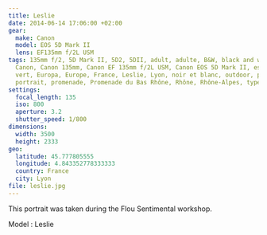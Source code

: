 ```yaml
---
title: Leslie
date: 2014-06-14 17:06:00 +02:00
gear:
  make: Canon
  model: EOS 5D Mark II
  lens: EF135mm f/2L USM
tags: 135mm f/2, 5D Mark II, 5D2, 5DII, adult, adulte, B&W, black and white,
  Canon, Canon 135mm, Canon EF 135mm f/2L USM, Canon EOS 5D Mark II, espace
  vert, Europa, Europe, France, Leslie, Lyon, noir et blanc, outdoor, personne,
  portrait, promenade, Promenade du Bas Rhône, Rhône, Rhône-Alpes, type de photo
settings:
  focal_length: 135
  iso: 800
  aperture: 3.2
  shutter_speed: 1/800
dimensions:
  width: 3500
  height: 2333
geo:
  latitude: 45.777805555
  longitude: 4.843352778333333
  country: France
  city: Lyon
file: leslie.jpg
---
```


This portrait was taken during the Flou Sentimental workshop.

Model : Leslie
